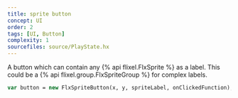 ```yaml
---
title: sprite button
concept: UI
order: 2
tags: [UI, Button]
complexity: 1
sourcefiles: source/PlayState.hx
---
```

A button which can contain any {% api flixel.FlxSprite %} as a label. This could be a {% api flixel.group.FlxSpriteGroup %} for complex labels.

```haxe
var button = new FlxSpriteButton(x, y, spriteLabel, onClickedFunction);
```